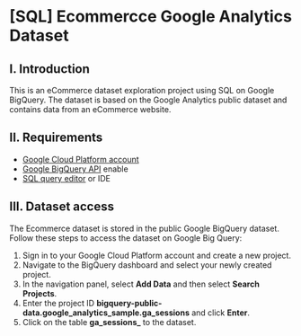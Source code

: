 # [SQL] Ecommercce Google Analytics Dataset
## I. Introduction
This is an eCommerce dataset exploration project using SQL on Google BigQuery. The dataset is based on the Google Analytics public dataset and contains data from an eCommerce website.
## II. Requirements
- [Google Cloud Platform account](https://cloud.google.com/free/)
- [Google BigQuery API](https://cloud.google.com/bigquery/docs/enable-transfer-service#:~:text=Enable%20the%20BigQuery%20Data%20Transfer%20Service,-Before%20you%20can&text=Open%20the%20BigQuery%20Data%20Transfer,Click%20the%20ENABLE%20button.) enable
- [SQL query editor](https://cloud.google.com/monitoring/mql/query-editor) or IDE
## III. Dataset access
The Ecommerce dataset is stored in the public Google BigQuery dataset. Follow these steps to access the dataset on Google Big Query:
  1. Sign in to your Google Cloud Platform account and create a new project.
  2. Navigate to the BigQuery dashboard and select your newly created project.
  3. In the navigation panel, select **Add Data** and then select **Search Projects**.
  4. Enter the project ID **bigquery-public-data.google_analytics_sample.ga_sessions** and click **Enter**.
  5. Click on the table **ga_sessions_** to the dataset.
